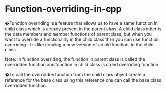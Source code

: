 # Function-overriding-in-cpp
�Function overriding is a feature that allows us to have a same function in child class which is already present in the parent class. A child class inherits the data members and member functions of parent class, but when you want to override a functionality in the child class then you can use function overriding. It is like creating a new version of an old function, in the child class.

Note: In function overriding, the function in parent class is called the overridden function and function in child class is called overriding function.

�To call the overridden function from the child class object create a reference for the base class using this reference one can call the base class overridden function.
